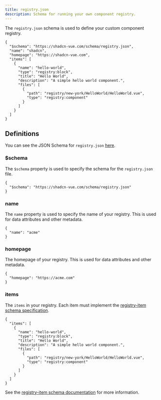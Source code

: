 ```yaml
---
title: registry.json
description: Schema for running your own component registry.
---
```


The `registry.json` schema is used to define your custom component registry.

```json:line-numbers title="registry.json"
{
  "$schema": "https://shadcn-vue.com/schema/registry.json",
  "name": "shadcn",
  "homepage": "https://shadcn-vue.com",
  "items": [
    {
      "name": "hello-world",
      "type": "registry:block",
      "title": "Hello World",
      "description": "A simple hello world component.",
      "files": [
        {
          "path": "registry/new-york/HelloWorld/HelloWorld.vue",
          "type": "registry:component"
        }
      ]
    }
  ]
}
```

## Definitions

You can see the JSON Schema for `registry.json` [here](https://shadcn-vue.com/schema/registry.json).

### $schema

The `$schema` property is used to specify the schema for the `registry.json` file.

```json:line-numbers title="registry.json"
{
  "$schema": "https://shadcn-vue.com/schema/registry.json"
}
```

### name

The `name` property is used to specify the name of your registry. This is used for data attributes and other metadata.

```json:line-numbers title="registry.json"
{
  "name": "acme"
}
```

### homepage

The homepage of your registry. This is used for data attributes and other metadata.

```json:line-numbers title="registry.json"
{
  "homepage": "https://acme.com"
}
```

### items

The `items` in your registry. Each item must implement the [registry-item schema specification](https://shadcn-vue.com/schema/registry-item.json).

```json:line-numbers title="registry.json"
{
  "items": [
    {
      "name": "hello-world",
      "type": "registry:block",
      "title": "Hello World",
      "description": "A simple hello world component.",
      "files": [
        {
          "path": "registry/new-york/HelloWorld/HelloWorld.vue",
          "type": "registry:component"
        }
      ]
    }
  ]
}
```

See the [registry-item schema documentation](/docs/registry/registry-item-json) for more information.
